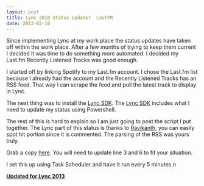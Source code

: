```yaml
---
layout: post
title: Lync 2010 Status Updater  LastFM
date: 2013-02-10
---
```


Since implementing Lync at my work place the status updates have taken off within the work place. After a few months of trying to keep them current I decided it was time to do something more automated. I decided my Last.fm Recently Listened Tracks was good enough.   

I started off by linking Spotify to my Last.fm account. I chose the Last.fm list because I already had the account and the Recently Listened Tracks has an RSS feed. That way I can scrape the feed and pull the latest track to display in Lync.   

<span>The next thing was to install the </span><span></span><a href="http://www.microsoft.com/en-us/download/details.aspx?id=18898" target="_blank">Lync SDK</a><span>. The </span><span></span><a href="http://www.microsoft.com/en-us/download/details.aspx?id=18898" target="_blank">Lync SDK</a><span> includes what I need to update my status using Powershell.</span>   

The rest of this is hard to explain so I am just going to post the script I put together. The Lync part of this status is thanks to <a href="http://www.ravichaganti.com/blog/?p=2613" target="_blank">Ravikanth</a>, you can easily spot hit portion since it is commented. The parsing of the RSS was yours truly.   

Grab a copy <a href="https://www.box.com/s/gpac8mqxod4nk4sef4vn" target="_blank">here</a>. You will need to update line 3 and 6 to fit your situation.   

I set this up using Task Scheduler and have it run every 5 minutes.n   

**<a href="http://tech.brookins.info/post/82414160080/lync-2013-status-updater-lastfm" target="_blank">Updated for Lync 2013</a>**
